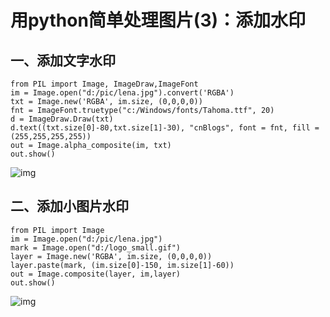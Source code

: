 # 用python简单处理图片(3)：添加水印

## 一、添加文字水印

```
from PIL import Image, ImageDraw,ImageFont
im = Image.open("d:/pic/lena.jpg").convert('RGBA')
txt = Image.new('RGBA', im.size, (0,0,0,0))
fnt = ImageFont.truetype("c:/Windows/fonts/Tahoma.ttf", 20)
d = ImageDraw.Draw(txt)
d.text((txt.size[0]-80,txt.size[1]-30), "cnBlogs", font = fnt, fill = (255,255,255,255))
out = Image.alpha_composite(im, txt)
out.show()
```

![img](https://images2015.cnblogs.com/blog/140867/201511/140867-20151126204356109-452054020.jpg)

## 二、添加小图片水印

```
from PIL import Image
im = Image.open("d:/pic/lena.jpg")
mark = Image.open("d:/logo_small.gif")
layer = Image.new('RGBA', im.size, (0,0,0,0))
layer.paste(mark, (im.size[0]-150, im.size[1]-60))
out = Image.composite(layer, im,layer)
out.show()
```

![img](https://images2015.cnblogs.com/blog/140867/201511/140867-20151126205001906-1625795222.jpg)